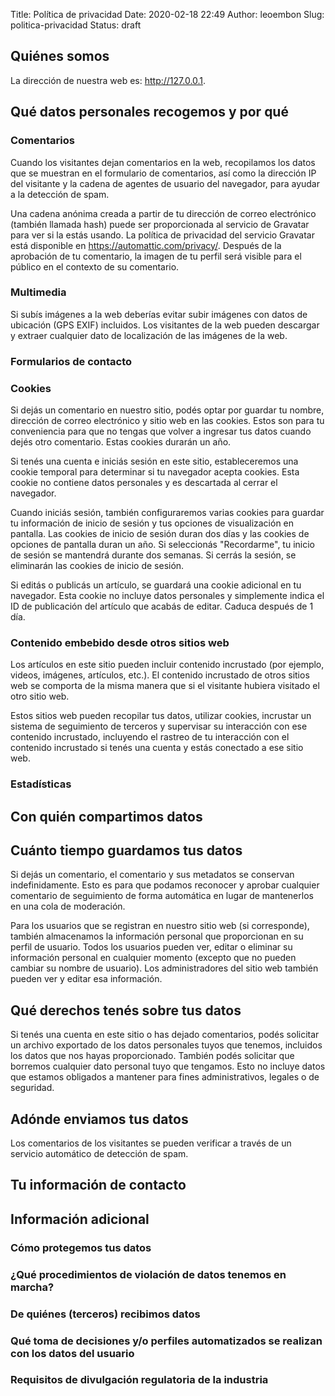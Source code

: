 Title: Política de privacidad
Date: 2020-02-18 22:49
Author: leoembon
Slug: politica-privacidad
Status: draft

<!-- wp:heading -->  

Quiénes somos
-------------

<!-- /wp:heading --><!-- wp:paragraph -->

La dirección de nuestra web es: http://127.0.0.1.

<!-- /wp:paragraph --><!-- wp:heading -->  

Qué datos personales recogemos y por qué
----------------------------------------

<!-- /wp:heading --><!-- wp:heading {"level":3} -->  

### Comentarios

<!-- /wp:heading --><!-- wp:paragraph -->

Cuando los visitantes dejan comentarios en la web, recopilamos los datos que se muestran en el formulario de comentarios, así como la dirección IP del visitante y la cadena de agentes de usuario del navegador, para ayudar a la detección de spam.

<!-- /wp:paragraph --><!-- wp:paragraph -->

Una cadena anónima creada a partir de tu dirección de correo electrónico (también llamada hash) puede ser proporcionada al servicio de Gravatar para ver si la estás usando. La política de privacidad del servicio Gravatar está disponible en https://automattic.com/privacy/. Después de la aprobación de tu comentario, la imagen de tu perfil será visible para el público en el contexto de su comentario.

<!-- /wp:paragraph --><!-- wp:heading {"level":3} -->  

### Multimedia

<!-- /wp:heading --><!-- wp:paragraph -->

Si subís imágenes a la web deberías evitar subir imágenes con datos de ubicación (GPS EXIF) incluidos. Los visitantes de la web pueden descargar y extraer cualquier dato de localización de las imágenes de la web.

<!-- /wp:paragraph --><!-- wp:heading {"level":3} -->  

### Formularios de contacto

<!-- /wp:heading --><!-- wp:heading {"level":3} -->  

### Cookies

<!-- /wp:heading --><!-- wp:paragraph -->

Si dejás un comentario en nuestro sitio, podés optar por guardar tu nombre, dirección de correo electrónico y sitio web en las cookies. Estos son para tu conveniencia para que no tengas que volver a ingresar tus datos cuando dejés otro comentario. Estas cookies durarán un año.

<!-- /wp:paragraph --><!-- wp:paragraph -->

Si tenés una cuenta e iniciás sesión en este sitio, estableceremos una cookie temporal para determinar si tu navegador acepta cookies. Esta cookie no contiene datos personales y es descartada al cerrar el navegador.

<!-- /wp:paragraph --><!-- wp:paragraph -->

Cuando iniciás sesión, también configuraremos varias cookies para guardar tu información de inicio de sesión y tus opciones de visualización en pantalla. Las cookies de inicio de sesión duran dos días y las cookies de opciones de pantalla duran un año. Si seleccionás "Recordarme", tu inicio de sesión se mantendrá durante dos semanas. Si cerrás la sesión, se eliminarán las cookies de inicio de sesión.

<!-- /wp:paragraph --><!-- wp:paragraph -->

Si editás o publicás un artículo, se guardará una cookie adicional en tu navegador. Esta cookie no incluye datos personales y simplemente indica el ID de publicación del artículo que acabás de editar. Caduca después de 1 día.

<!-- /wp:paragraph --><!-- wp:heading {"level":3} -->  

### Contenido embebido desde otros sitios web

<!-- /wp:heading --><!-- wp:paragraph -->

Los artículos en este sitio pueden incluir contenido incrustado (por ejemplo, videos, imágenes, artículos, etc.). El contenido incrustado de otros sitios web se comporta de la misma manera que si el visitante hubiera visitado el otro sitio web.

<!-- /wp:paragraph --><!-- wp:paragraph -->

Estos sitios web pueden recopilar tus datos, utilizar cookies, incrustar un sistema de seguimiento de terceros y supervisar su interacción con ese contenido incrustado, incluyendo el rastreo de tu interacción con el contenido incrustado si tenés una cuenta y estás conectado a ese sitio web.

<!-- /wp:paragraph --><!-- wp:heading {"level":3} -->  

### Estadísticas

<!-- /wp:heading --><!-- wp:heading -->  

Con quién compartimos datos
---------------------------

<!-- /wp:heading --><!-- wp:heading -->  

Cuánto tiempo guardamos tus datos
---------------------------------

<!-- /wp:heading --><!-- wp:paragraph -->

Si dejás un comentario, el comentario y sus metadatos se conservan indefinidamente. Esto es para que podamos reconocer y aprobar cualquier comentario de seguimiento de forma automática en lugar de mantenerlos en una cola de moderación.

<!-- /wp:paragraph --><!-- wp:paragraph -->

Para los usuarios que se registran en nuestro sitio web (si corresponde), también almacenamos la información personal que proporcionan en su perfil de usuario. Todos los usuarios pueden ver, editar o eliminar su información personal en cualquier momento (excepto que no pueden cambiar su nombre de usuario). Los administradores del sitio web también pueden ver y editar esa información.

<!-- /wp:paragraph --><!-- wp:heading -->  

Qué derechos tenés sobre tus datos
----------------------------------

<!-- /wp:heading --><!-- wp:paragraph -->

Si tenés una cuenta en este sitio o has dejado comentarios, podés solicitar un archivo exportado de los datos personales tuyos que tenemos, incluidos los datos que nos hayas proporcionado. También podés solicitar que borremos cualquier dato personal tuyo que tengamos. Esto no incluye datos que estamos obligados a mantener para fines administrativos, legales o de seguridad.

<!-- /wp:paragraph --><!-- wp:heading -->  

Adónde enviamos tus datos
-------------------------

<!-- /wp:heading --><!-- wp:paragraph -->

Los comentarios de los visitantes se pueden verificar a través de un servicio automático de detección de spam.

<!-- /wp:paragraph --><!-- wp:heading -->  

Tu información de contacto
--------------------------

<!-- /wp:heading --><!-- wp:heading -->  

Información adicional
---------------------

<!-- /wp:heading --><!-- wp:heading {"level":3} -->  

### Cómo protegemos tus datos

<!-- /wp:heading --><!-- wp:heading {"level":3} -->  

### ¿Qué procedimientos de violación de datos tenemos en marcha?

<!-- /wp:heading --><!-- wp:heading {"level":3} -->  

### De quiénes (terceros) recibimos datos

<!-- /wp:heading --><!-- wp:heading {"level":3} -->  

### Qué toma de decisiones y/o perfiles automatizados se realizan con los datos del usuario

<!-- /wp:heading --><!-- wp:heading {"level":3} -->  

### Requisitos de divulgación regulatoria de la industria

<!-- /wp:heading -->

